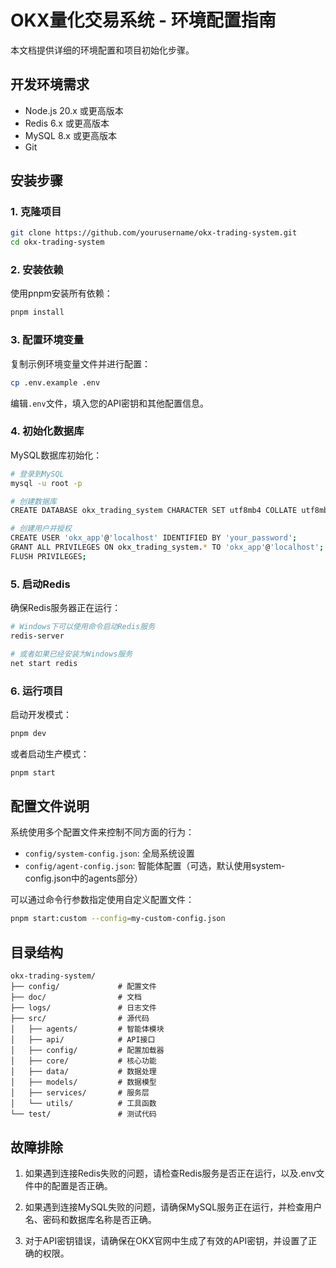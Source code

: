# OKX量化交易系统 - 环境配置指南

本文档提供详细的环境配置和项目初始化步骤。

## 开发环境需求

- Node.js 20.x 或更高版本
- Redis 6.x 或更高版本
- MySQL 8.x 或更高版本
- Git

## 安装步骤

### 1. 克隆项目

```bash
git clone https://github.com/yourusername/okx-trading-system.git
cd okx-trading-system
```

### 2. 安装依赖

使用pnpm安装所有依赖：

```bash
pnpm install
```

### 3. 配置环境变量

复制示例环境变量文件并进行配置：

```bash
cp .env.example .env
```

编辑`.env`文件，填入您的API密钥和其他配置信息。

### 4. 初始化数据库

MySQL数据库初始化：

```bash
# 登录到MySQL
mysql -u root -p

# 创建数据库
CREATE DATABASE okx_trading_system CHARACTER SET utf8mb4 COLLATE utf8mb4_unicode_ci;

# 创建用户并授权
CREATE USER 'okx_app'@'localhost' IDENTIFIED BY 'your_password';
GRANT ALL PRIVILEGES ON okx_trading_system.* TO 'okx_app'@'localhost';
FLUSH PRIVILEGES;
```

### 5. 启动Redis

确保Redis服务器正在运行：

```bash
# Windows下可以使用命令启动Redis服务
redis-server

# 或者如果已经安装为Windows服务
net start redis
```

### 6. 运行项目

启动开发模式：

```bash
pnpm dev
```

或者启动生产模式：

```bash
pnpm start
```

## 配置文件说明

系统使用多个配置文件来控制不同方面的行为：

- `config/system-config.json`: 全局系统设置
- `config/agent-config.json`: 智能体配置（可选，默认使用system-config.json中的agents部分）

可以通过命令行参数指定使用自定义配置文件：

```bash
pnpm start:custom --config=my-custom-config.json
```

## 目录结构

```
okx-trading-system/
├── config/             # 配置文件
├── doc/                # 文档
├── logs/               # 日志文件
├── src/                # 源代码
│   ├── agents/         # 智能体模块
│   ├── api/            # API接口
│   ├── config/         # 配置加载器
│   ├── core/           # 核心功能
│   ├── data/           # 数据处理
│   ├── models/         # 数据模型
│   ├── services/       # 服务层
│   └── utils/          # 工具函数
└── test/               # 测试代码
```

## 故障排除

1. 如果遇到连接Redis失败的问题，请检查Redis服务是否正在运行，以及.env文件中的配置是否正确。

2. 如果遇到连接MySQL失败的问题，请确保MySQL服务正在运行，并检查用户名、密码和数据库名称是否正确。

3. 对于API密钥错误，请确保在OKX官网中生成了有效的API密钥，并设置了正确的权限。 